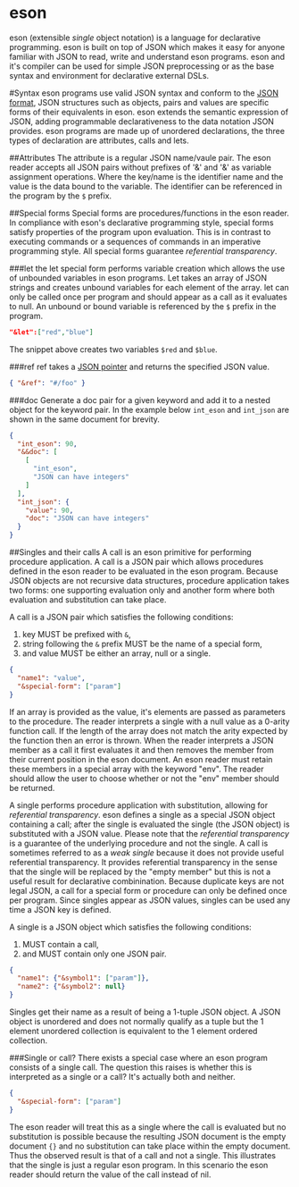 eson
===

eson (extensible *single* object notation) is a language for declarative programming. eson is built on top of JSON which makes it easy for anyone familiar with JSON to read, write and understand eson programs. eson and it's compiler can be used for simple JSON preprocessing or as the base syntax and environment for declarative external DSLs. 

#Syntax
eson programs use valid JSON syntax and conform to the [JSON format](http://json.org/), JSON structures such as objects, pairs and values are specific forms of their equivalents in eson. eson extends the semantic expression of JSON, adding programmable declarativeness to the data notation JSON provides. eson programs are made up of unordered declarations, the three types of declaration are attributes, calls and lets.

##Attributes
The attribute is a regular JSON name/vaule pair. The eson reader accepts all JSON pairs without prefixes of '&' and '&' as variable assignment operations. Where the key/name is the identifier name and the value is the data bound to the variable. The identifier can be referenced in the program by the `$` prefix.

##Special forms
Special forms are procedures/functions in the eson reader. In compliance with eson's declarative programming style, special forms satisfy properties of the program upon evaluation. This is in contrast to executing commands or a sequences of commands in an imperative programming style. All special forms guarantee *referential transparency*.

###let
the let special form performs variable creation which allows the use of unbounded variables in eson programs. Let takes an array of JSON strings and creates unbound variables for each element of the array. let can only be called once per program and should appear as a call as it evaluates to null. An unbound or bound variable is referenced by the `$` prefix in the program.

```JSON
"&let":["red","blue"]
```

The snippet above creates two variables `$red` and `$blue`.

###ref
ref takes a [JSON pointer](https://tools.ietf.org/html/rfc6901) and returns the specified JSON value.

```JSON
{ "&ref": "#/foo" }
```

###doc
Generate a doc pair for a given keyword and add it to a nested object for the keyword pair. In the example below `int_eson` and `int_json` are shown in the same document for brevity.

```JSON
{
  "int_eson": 90,
  "&&doc": [
    [
      "int_eson",
      "JSON can have integers"
    ]
  ],
  "int_json": {
    "value": 90,
    "doc": "JSON can have integers"
  }
}
```

##Singles and their calls
A call is an eson primitive for performing procedure application. A call is a JSON pair which allows procedures defined in the eson reader to be evaluated in the eson program. Because JSON objects are not recursive data structures, procedure application takes two forms: one supporting evaluation only and another form where both evaluation and substitution can take place. 

A call is a JSON pair which satisfies the following conditions:

1. key MUST be prefixed with `&`,
1. string following the `&` prefix MUST be the name of a special form,
1. and value MUST be either an array, null or a single. 

```JSON
{ 
  "name1": "value",
  "&special-form": ["param"]
}
```

If an array is provided as the value, it's elements are passed as parameters to the procedure. The reader interprets a single with a null value as a 0-arity function call. If the length of the array does not match the arity expected by the function then an error is thrown. When the reader interprets a JSON member as a call it first evaluates it and then removes the member from their current position in the eson document. An eson reader must retain these members in a special array with the keyword "env". The reader should allow the user to choose whether or not the "env" member should be returned. 

A single performs procedure application with substitution, allowing for *referential transparency*. eson defines a single as a special JSON object containing a call; after the single is evaluated the single (the JSON object) is substituted with a JSON value. Please note that the *referential transparency* is a guarantee of the underlying procedure and not the single. A call is sometimes referred to as a *weak single* because it does not provide useful referential transparency. It provides referential transparency in the sense that the single will be replaced by the "empty member" but this is not a useful result for declarative combinination. Because duplicate keys are not legal JSON, a call for a special form or procedure can only be defined once per program. Since singles appear as JSON values, singles can be used any time a JSON key is defined.

A single is a JSON object which satisfies the following conditions:

1. MUST contain a call,
2. and MUST contain only one JSON pair.

```JSON
{
  "name1": {"&symbol1": ["param"]},
  "name2": {"&symbol2": null}
}
```

Singles get their name as a result of being a 1-tuple JSON object. A JSON object is unordered and does not normally qualify as a tuple but the 1 element unordered collection is equivalent to the 1 element ordered collection. 

###Single or call?
There exists a special case where an eson program consists of a single call. The question this raises is whether this is interpreted as a single or a call? It's actually both and neither.

```JSON
{
  "&special-form": ["param"]
}
```

The eson reader will treat this as a single where the call is evaluated but no substitution is possible because the resulting JSON document is the empty document `{}` and no substitution can take place within the empty document. Thus the observed result is that of a call and not a single. This illustrates that the single is just a regular eson program. In this scenario the eson reader should return the value of the call instead of nil.


